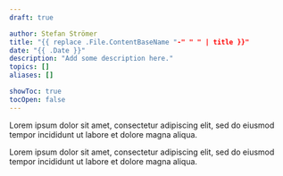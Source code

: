 ```yaml
---
draft: true

author: Stefan Strömer
title: "{{ replace .File.ContentBaseName "-" " " | title }}"
date: "{{ .Date }}"
description: "Add some description here."
topics: []
aliases: []

showToc: true
tocOpen: false
---
```


Lorem ipsum dolor sit amet, consectetur adipiscing elit, sed do eiusmod tempor incididunt ut labore et dolore magna aliqua.

<!--more-->

Lorem ipsum dolor sit amet, consectetur adipiscing elit, sed do eiusmod tempor incididunt ut labore et dolore magna aliqua.
